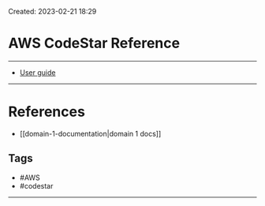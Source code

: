 Created: 2023-02-21 18:29
# AWS CodeStar Reference
---
- [User guide]([https://docs.aws.amazon.com/codedeploy/latest/userguide](https://docs.aws.amazon.com/codedeploy/latest/userguide/register-on-premises-instance-iam-session-arn.html))

---
# References
- [[domain-1-documentation|domain 1 docs]]

## Tags
- #AWS 
- #codestar

---